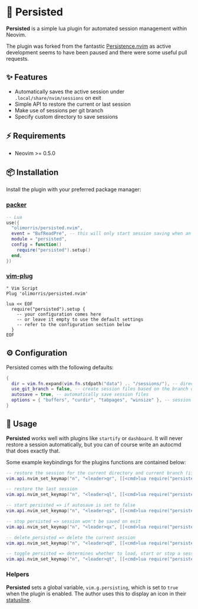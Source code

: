 # 💾 Persisted

**Persisted** is a simple lua plugin for automated session management within Neovim.

The plugin was forked from the fantastic [Persistence.nvim](https://github.com/folke/persistence.nvim) as active development seems to have been paused and there were some useful pull requests.

## ✨ Features

- Automatically saves the active session under `.local/share/nvim/sessions` on exit
- Simple API to restore the current or last session
- Make use of sessions per git branch
- Specify custom directory to save sessions

## ⚡️ Requirements

- Neovim >= 0.5.0

## 📦 Installation

Install the plugin with your preferred package manager:

### [packer](https://github.com/wbthomason/packer.nvim)

```lua
-- Lua
use({
  "olimorris/persisted.nvim",
  event = "BufReadPre", -- this will only start session saving when an actual file was opened
  module = "persisted",
  config = function()
    require("persisted").setup()
  end,
})
```

### [vim-plug](https://github.com/junegunn/vim-plug)

```vim
" Vim Script
Plug 'olimorris/persisted.nvim'

lua << EOF
  require("persisted").setup {
    -- your configuration comes here
    -- or leave it empty to use the default settings
    -- refer to the configuration section below
  }
EOF
```

## ⚙️ Configuration

Persisted comes with the following defaults:

```lua
{
  dir = vim.fn.expand(vim.fn.stdpath("data") .. "/sessions/"), -- directory where session files are saved
  use_git_branch = false, -- create session files based on the branch of the git enabled repository
  autosave = true, -- automatically save session files
  options = { "buffers", "curdir", "tabpages", "winsize" }, -- session options used for saving
}
```

## 🚀 Usage

**Persisted** works well with plugins like `startify` or `dashboard`. It will never restore a session automatically, but you can of course write an autocmd that does exactly that.

Some example keybindings for the plugins functions are contained below:

```lua
-- restore the session for the current directory and current branch (if `git_use_branch` is enabled)
vim.api.nvim_set_keymap("n", "<leader>qr", [[<cmd>lua require("persisted").load()<cr>]])

-- restore the last session
vim.api.nvim_set_keymap("n", "<leader>ql", [[<cmd>lua require("persisted").load({ last = true })<cr>]])

-- start persisted => if autosave is set to false
vim.api.nvim_set_keymap("n", "<leader>qs", [[<cmd>lua require("persisted").start()<cr>]])

-- stop persisted => session won't be saved on exit
vim.api.nvim_set_keymap("n", "<leader>qx", [[<cmd>lua require("persisted").stop()<cr>]])

-- delete persisted => delete the current session
vim.api.nvim_set_keymap("n", "<leader>qd", [[<cmd>lua require("persisted").delete()<cr>]])

-- toggle persisted => determines whether to load, start or stop a session
vim.api.nvim_set_keymap("n", "<leader>qt", [[<cmd>lua require("persisted").toggle()<cr>]])
```

### Helpers

**Persisted** sets a global variable, `vim.g.persisting`, which is set to `true` when the plugin is enabled. The author uses this to display an icon in their [statusline](https://github.com/olimorris/dotfiles/blob/0cdaee183c64f872778952f90f62b9366851101c/.config/nvim/lua/Oli/plugins/statusline.lua#L257).
